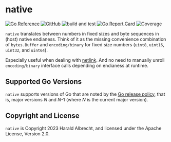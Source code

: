 # native

[![Go Reference](https://pkg.go.dev/badge/github.com/thediveo/native.svg)](https://pkg.go.dev/github.com/thediveo/native)
[![GitHub](https://img.shields.io/github/license/thediveo/native)](https://img.shields.io/github/license/thediveo/native)
![build and test](https://github.com/thediveo/native/workflows/build%20and%20test/badge.svg?branch=master)
[![Go Report Card](https://goreportcard.com/badge/github.com/thediveo/native)](https://goreportcard.com/report/github.com/thediveo/native)
![Coverage](https://img.shields.io/badge/Coverage-100.0%25-brightgreen)

`native` translates between numbers in fixed sizes and byte sequences in (host)
native endianess. Think of it as the missing convenience combination of
`bytes.Buffer` and `encoding/binary` for fixed size numbers (`uint8`, `uint16`,
`uint32`, and `uint64`).

Especially useful when dealing with
[netlink](https://en.wikipedia.org/wiki/Netlink). And no need to manually unroll
`encoding/binary` interface calls depending on endianess at runtime.

## Supported Go Versions

`native` supports versions of Go that are noted by the [Go release
policy](https://golang.org/doc/devel/release.html#policy), that is, major
versions _N_ and _N_-1 (where _N_ is the current major version).

## Copyright and License

`native` is Copyright 2023 Harald Albrecht, and licensed under the Apache
License, Version 2.0.
